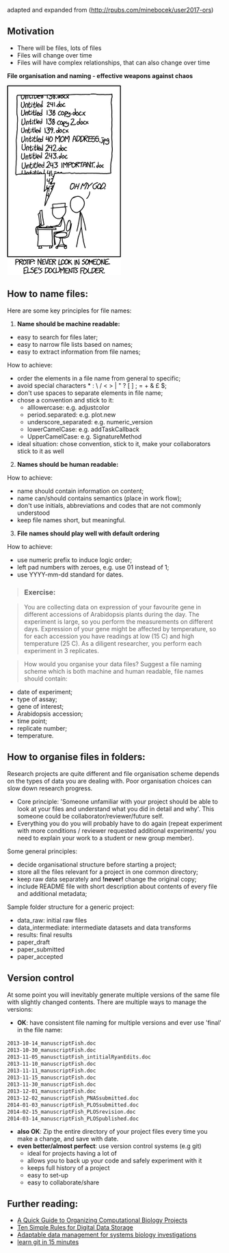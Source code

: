 adapted and expanded from (http://rpubs.com/minebocek/user2017-ors)

## Motivation

- There will be files, lots of files
- Files will change over time
- Files will have complex relationships, that can also change over time

**File organisation and naming - effective weapons against chaos**

![motivation](https://github.com/tavareshugo/slcu_r_course/blob/master/module01_data_and_files/xkcd_documents.png)

## How to name files:
Here are some key principles for file names:

1) **Name should be machine readable:**
  - easy to search for files later;
  - easy to narrow file lists based on names;
  - easy to extract information from file names;

How to achieve:

  - order the elements in a file name from general to specific;
  - avoid special characters  * : \ / < > | " ? [ ] ; = + & £ $;
  - don't use spaces to separate elements in file name;
  - chose a convention and stick to it:
    - alllowercase: e.g. adjustcolor
    - period.separated: e.g. plot.new
    - underscore_separated: e.g. numeric_version
    - lowerCamelCase: e.g. addTaskCallback
    - UpperCamelCase: e.g. SignatureMethod
  - ideal situation: chose convention, stick to it, make your collaborators stick
  to it as well  

2) **Names should be human readable:**

How to achieve:

  - name should contain information on content;
  - name can/should contains semantics (place in work flow);
  - don't use initials, abbreviations and codes that are not commonly understood  
  - keep file names short, but meaningful.

3) **File names should play well with default ordering**

How to achieve:
  - use numeric prefix to induce logic order;
  - left pad numbers with zeroes, e.g. use 01 instead of 1;
  - use YYYY-mm-dd standard for dates.

>### Exercise:

>You are collecting data on expression of your favourite gene in different
accessions of Arabidopsis plants during the day. The experiment is large, so you
perform the measurements on different days. Expression of your gene might be
affected by temperature, so for each accession you have readings at low (15 C)
and high temperature (25 C). As a diligent researcher, you perform each experiment
in 3 replicates.

>How would you organise your data files? Suggest a file naming scheme which is both machine and human readable, file names should contain:
>
- date of experiment;
- type of assay;
- gene of interest;
- Arabidopsis accession;
- time point;
- replicate number;
- temperature.

## How to organise files in folders:

Research projects are quite different and file organisation scheme depends on the
types of data you are dealing with. Poor organisation choices can slow down research progress.

- Core principle: 'Someone unfamiliar with your project should be able to look at your files and understand what you did in detail and why'. This someone could be collaborator/reviewer/future self.
- Everything you do you will probably have to do again (repeat experiment with more conditions / reviewer requested additional experiments/ you need to explain your
 work to a student or new group member).

Some general principles:

- decide organisational structure before starting a project;
- store all the files relevant for a project in one common directory;
- keep raw data separately and **!never!** change the original copy;
- include README file with short description about contents of every file and additional
metadata;

Sample folder structure for a generic project:

- data_raw: initial raw files
- data_intermediate: intermediate datasets and data transforms
- results: final results
- paper_draft
- paper_submitted
- paper_accepted

## Version control
At some point you will inevitably generate multiple versions of the same file with
slightly changed contents. There are multiple ways to manage the versions:

- **OK**: have consistent file naming for multiple versions and ever use 'final' in
the file name:

```
2013-10-14_manuscriptFish.doc
2013-10-30_manuscriptFish.doc
2013-11-05_manusctiptFish_intitialRyanEdits.doc
2013-11-10_manuscriptFish.doc
2013-11-11_manuscriptFish.doc
2013-11-15_manuscriptFish.doc
2013-11-30_manuscriptFish.doc
2013-12-01_manuscriptFish.doc
2013-12-02_manuscriptFish_PNASsubmitted.doc
2014-01-03_manuscriptFish_PLOSsubmitted.doc
2014-02-15_manuscriptFish_PLOSrevision.doc
2014-03-14_manuscriptFish_PLOSpublished.doc
```

- **also OK**: Zip the entire directory of your project files every time you make
 a change, and save with date.
- **even better/almost perfect**: use version control systems (e.g git)
    - ideal for projects having a lot of
    - allows you to back up your code and safely experiment with it
    - keeps full history of a project
    - easy to set-up
    - easy to collaborate/share   

## Further reading:

- [A Quick Guide to Organizing Computational Biology Projects](http://journals.plos.org/ploscompbiol/article?id=10.1371/journal.pcbi.1000424)
- [Ten Simple Rules for Digital Data Storage](http://journals.plos.org/ploscompbiol/article?id=10.1371/journal.pcbi.1005097)
- [Adaptable data management for systems biology investigations](https://bmcbioinformatics.biomedcentral.com/track/pdf/10.1186/1471-2105-10-79?site=bmcbioinformatics.biomedcentral.com)
- [learn git in 15 minutes](https://try.github.io/levels/1/challenges/1)
